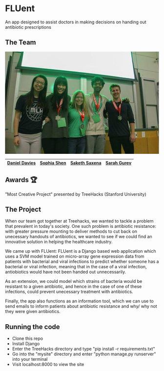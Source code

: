 # FLUent
An app designed to assist doctors in making decisions on handing out antibiotic prescriptions

## The Team
<html>
    <img src="https://github.com/Daniel-Davies/TreeHacks/blob/master/68565359_756639748124610_1220692214477225984_n.jpg" alt="Team Photo" width="550">
</html>  

|[Daniel Davies](https://github.com/Daniel-Davies)|[Sophia Shen](https://github.com/sophiaszy)| [Saketh Saxena](https://github.com/sakethsaxena) | [Sarah Gurev](https://www.linkedin.com/in/sarahgurev/)
|--|--|--|--| 

## Awards 🏆
"Most Creative Project" presented by TreeHacks (Stanford University)

## The Project

When our team got together at Treehacks, we wanted to tackle a problem that prevalent in today's society. One such problem is antibiotic resistance: with greater pressure mounting to deliver methods to cut back on unecessary handouts of antibiotics, we wanted to see if we could find an innovative solution in helping the healthcare industry.

We came up with FLUent: FLUent is a Django based web application which uses a SVM model trained on micro-array gene expression data from patients with bacterial and viral infections to predict whether someone has a bacterial or viral infection, meaning that in the case of a viral infection, antiobiotics would have not been handed out unnecessarily.

As an extension, we could model which strains of bacteria would be resistant to a given antibiotic, and hence in the case of one of these infections, could prevent unecessary treatment with antibiotics.

Finally, the app also functions as an information tool, which we can use to send emails to inform patients about antibiotic resistance and why/ why not they were given antibiotics.

## Running the code

- Clone this repo
- Install Django
- Enter the TreeHacks directory and type "pip install -r requirements.txt"
- Go into the "mysite" directory and enter "python manage.py runserver" into your terminal
- Visit localhost:8000 to view the site
